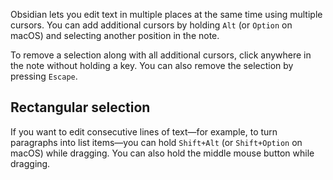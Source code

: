 Obsidian lets you edit text in multiple places at the same time using multiple cursors. You can add additional cursors by holding `Alt` (or `Option` on macOS) and selecting another position in the note. 

To remove a selection along with all additional cursors, click anywhere in the note without holding a key. You can also remove the selection by pressing `Escape`.

## Rectangular selection

If you want to edit consecutive lines of text—for example, to turn paragraphs into list items—you can hold `Shift+Alt` (or `Shift+Option` on macOS) while dragging. You can also hold the middle mouse button while dragging.
